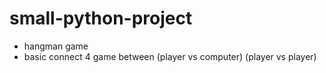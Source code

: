 # small-python-project
* hangman game
* basic connect 4 game between (player vs computer) (player vs player)
